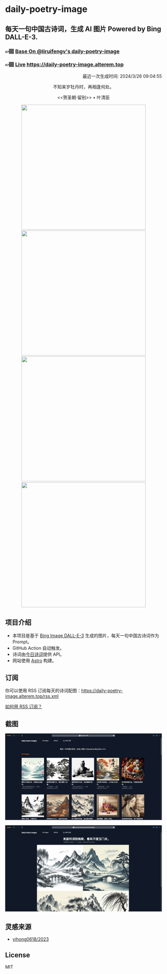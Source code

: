 
# daily-poetry-image

## 每天一句中国古诗词，生成 AI 图片 Powered by Bing DALL-E-3.

### 👉🏽 [Base On @liruifengv's daily-poetry-image](https://github.com/liruifengv/daily-poetry-image)

### 👉🏽 [Live](https://daily-poetry-image.alterem.top/) https://daily-poetry-image.alterem.top

<p align="right">
  最近一次生成时间: 2024/3/26 09:04:55
</p>
<p align="center">
不知来岁牡丹时，再相逢何处。
</p>
<p align="center">
<<贺圣朝·留别>> • 叶清臣
</p>
<p align="center">
<img src="https://tse1.mm.bing.net/th/id/OIG4.qD8G_OjKdwrmTpKLfGld" height="400" width="400" />
<img src="https://tse4.mm.bing.net/th/id/OIG4.sNr3qziwtySC1rSe_82R" height="400" width="400" />
<img src="https://tse2.mm.bing.net/th/id/OIG4._LgnxzDhXP5fn0MkXU91" height="400" width="400" />
<img src="https://tse2.mm.bing.net/th/id/OIG4.YlS_3MUbypMTn8aLJ8W6" height="400" width="400" />
</p>

## 项目介绍

-   本项目是基于 [Bing Image DALL-E-3](https://www.bing.com/images/create) 生成的图片，每天一句中国古诗词作为 Prompt。
-   GitHub Action 自动触发。
-   诗词由[今日诗词](https://www.jinrishici.com/)提供 API。
-   网站使用 [Astro](https://astro.build) 构建。

## 订阅

你可以使用 RSS 订阅每天的诗词配图：https://daily-poetry-image.alterem.top/rss.xml

[如何用 RSS 订阅？](https://zhuanlan.zhihu.com/p/55026716)

## 截图

![图片列表](./screenshots/Snipaste_2023-12-28_21-00-26.png)

![图片详情](./screenshots/Snipaste_2023-12-28_21-00-53.png)

## 灵感来源

-   [yihong0618/2023](https://github.com/yihong0618/2023)

## License

MIT
